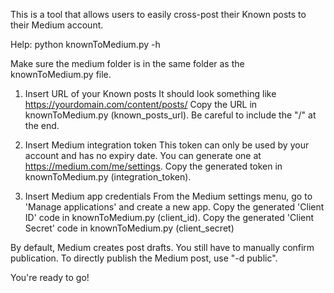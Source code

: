This is a tool that allows users to easily cross-post their Known posts to their Medium account.

Help:
python knownToMedium.py -h

Make sure the medium folder is in the same folder as the knownToMedium.py file.

1. Insert URL of your Known posts
It should look something like https://yourdomain.com/content/posts/
Copy the URL in knownToMedium.py (known_posts_url). Be careful to include the "/" at the end.

2. Insert Medium integration token
This token can only be used by your account and has no expiry date.
You can generate one at https://medium.com/me/settings.
Copy the generated token in knownToMedium.py (integration_token).

3. Insert Medium app credentials
From the Medium settings menu, go to 'Manage applications' and create a new app.
Copy the generated 'Client ID' code in knownToMedium.py (client_id).
Copy the generated 'Client Secret' code in knownToMedium.py (client_secret)

By default, Medium creates post drafts. You still have to manually confirm publication.
To directly publish the Medium post, use "-d public".

You're ready to go!

